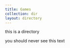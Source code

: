 ```yaml
---
title: Games
collection: dir
layout: directory
---
```


this is a directory

you should never see this text
